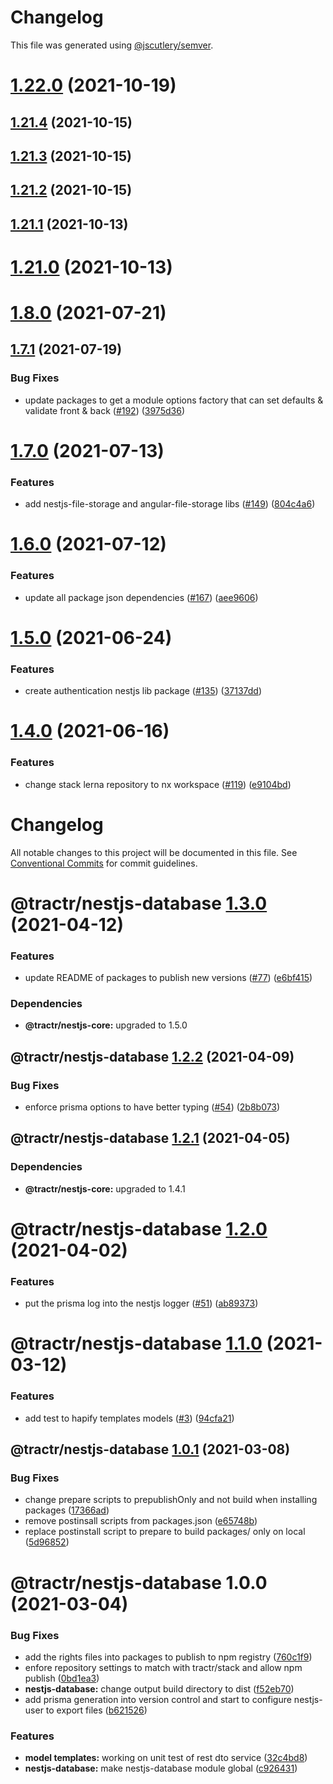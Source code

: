 # Changelog

This file was generated using [@jscutlery/semver](https://github.com/jscutlery/semver).

# [1.22.0](https://github.com/tractr/stack/compare/v1.21.4...v1.22.0) (2021-10-19)



## [1.21.4](https://github.com/tractr/stack/compare/v1.21.3...v1.21.4) (2021-10-15)



## [1.21.3](https://github.com/tractr/stack/compare/v1.21.2...v1.21.3) (2021-10-15)



## [1.21.2](https://github.com/tractr/stack/compare/v1.21.1...v1.21.2) (2021-10-15)



## [1.21.1](https://github.com/tractr/stack/compare/v1.21.0...v1.21.1) (2021-10-13)



# [1.21.0](https://github.com/tractr/stack/compare/v1.20.1...v1.21.0) (2021-10-13)



# [1.8.0](https://github.com/tractr/stack/compare/nestjs-database-1.7.1...nestjs-database-1.8.0) (2021-07-21)



## [1.7.1](https://github.com/tractr/stack/compare/nestjs-database-1.7.0...nestjs-database-1.7.1) (2021-07-19)


### Bug Fixes

* update packages to get a module options factory that can set defaults & validate front & back ([#192](https://github.com/tractr/stack/issues/192)) ([3975d36](https://github.com/tractr/stack/commit/3975d3690f82221ce1f207acff0ae3f63346eca5))



# [1.7.0](https://github.com/tractr/stack/compare/nestjs-database-1.6.0...nestjs-database-1.7.0) (2021-07-13)


### Features

* add nestjs-file-storage and angular-file-storage libs ([#149](https://github.com/tractr/stack/issues/149)) ([804c4a6](https://github.com/tractr/stack/commit/804c4a6b1062a087804bfa2abec60db62c816269))



# [1.6.0](https://github.com/tractr/stack/compare/nestjs-database-1.5.0...nestjs-database-1.6.0) (2021-07-12)


### Features

* update all package json dependencies ([#167](https://github.com/tractr/stack/issues/167)) ([aee9606](https://github.com/tractr/stack/commit/aee96067b70286145162f57184a37f25dce1d274))



# [1.5.0](https://github.com/tractr/stack/compare/nestjs-database-1.4.0...nestjs-database-1.5.0) (2021-06-24)

### Features

- create authentication nestjs lib package
  ([#135](https://github.com/tractr/stack/issues/135))
  ([37137dd](https://github.com/tractr/stack/commit/37137ddbab63e4aa8b3cac270d4564c722fed5ba))

# [1.4.0](https://github.com/tractr/stack/compare/nestjs-database-1.3.0...nestjs-database-1.4.0) (2021-06-16)

### Features

- change stack lerna repository to nx workspace
  ([#119](https://github.com/tractr/stack/issues/119))
  ([e9104bd](https://github.com/tractr/stack/commit/e9104bde081619c0f3752bb9d129e19d1d6bda5d))

# Changelog

All notable changes to this project will be documented in this file. See
[Conventional Commits](https://conventionalcommits.org) for commit guidelines.

# @tractr/nestjs-database [1.3.0](https://github.com/tractr/stack/compare/@tractr/nestjs-database@1.2.2...@tractr/nestjs-database@1.3.0) (2021-04-12)

### Features

- update README of packages to publish new versions
  ([#77](https://github.com/tractr/stack/issues/77))
  ([e6bf415](https://github.com/tractr/stack/commit/e6bf415af3fe5588c15577f047a6262f81c1564f))

### Dependencies

- **@tractr/nestjs-core:** upgraded to 1.5.0

## @tractr/nestjs-database [1.2.2](https://github.com/tractr/stack/compare/@tractr/nestjs-database@1.2.1...@tractr/nestjs-database@1.2.2) (2021-04-09)

### Bug Fixes

- enforce prisma options to have better typing
  ([#54](https://github.com/tractr/stack/issues/54))
  ([2b8b073](https://github.com/tractr/stack/commit/2b8b07379e55801fd5ad84001a0081ebaab5004d))

## @tractr/nestjs-database [1.2.1](https://github.com/tractr/stack/compare/@tractr/nestjs-database@1.2.0...@tractr/nestjs-database@1.2.1) (2021-04-05)

### Dependencies

- **@tractr/nestjs-core:** upgraded to 1.4.1

# @tractr/nestjs-database [1.2.0](https://github.com/tractr/stack/compare/@tractr/nestjs-database@1.1.0...@tractr/nestjs-database@1.2.0) (2021-04-02)

### Features

- put the prisma log into the nestjs logger
  ([#51](https://github.com/tractr/stack/issues/51))
  ([ab89373](https://github.com/tractr/stack/commit/ab893733650253d0aa17cbaaab50277183855563))

# @tractr/nestjs-database [1.1.0](https://github.com/tractr/stack/compare/@tractr/nestjs-database@1.0.1...@tractr/nestjs-database@1.1.0) (2021-03-12)

### Features

- add test to hapify templates models
  ([#3](https://github.com/tractr/stack/issues/3))
  ([94cfa21](https://github.com/tractr/stack/commit/94cfa21e3b19770da715d48f86ec37462cb01d49))

## @tractr/nestjs-database [1.0.1](https://github.com/tractr/stack/compare/@tractr/nestjs-database@1.0.0...@tractr/nestjs-database@1.0.1) (2021-03-08)

### Bug Fixes

- change prepare scripts to prepublishOnly and not build when installing
  packages
  ([17366ad](https://github.com/tractr/stack/commit/17366ada324f19b5a853a96a01f42996a43385b8))
- remove postinsall scripts from packages.json
  ([e65748b](https://github.com/tractr/stack/commit/e65748b26a993f0e35bbec960907fcaaa5fe6270))
- replace postinstall script to prepare to build packages/ only on local
  ([5d96852](https://github.com/tractr/stack/commit/5d96852f2e753c78c62248c3f9846e6e0e94c07c))

# @tractr/nestjs-database 1.0.0 (2021-03-04)

### Bug Fixes

- add the rights files into packages to publish to npm registry
  ([760c1f9](https://github.com/tractr/stack/commit/760c1f98da944f39f821c7d4e30847e229bba44d))
- enfore repository settings to match with tractr/stack and allow npm publish
  ([0bd1ea3](https://github.com/tractr/stack/commit/0bd1ea38f5c1fc5f88e5611b214de8418bd59bdc))
- **nestjs-database:** change output build directory to dist
  ([f52eb70](https://github.com/tractr/stack/commit/f52eb702fb6c4a3fa3e20d89c49d5bd12955d7d3))
- add prisma generation into version control and start to configure nestjs-user
  to export files
  ([b621526](https://github.com/tractr/stack/commit/b621526e2a9c7dc5ed5f0a88c8cabffb636c17f7))

### Features

- **model templates:** working on unit test of rest dto service
  ([32c4bd8](https://github.com/tractr/stack/commit/32c4bd8624147565419cd8416763569ead397359))
- **nestjs-database:** make nestjs-database module global
  ([c926431](https://github.com/tractr/stack/commit/c926431759aea7dca9d09830b971bbb45d615028))
